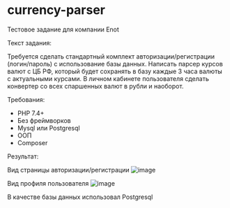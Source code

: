 # currency-parser
Тестовое задание для компании Enot

Текст задания:

Требуется сделать стандартный комплект авторизации/регистрации (логин/пароль) с использование базы данных.
Написать парсер курсов валют с ЦБ РФ, который будет сохранять в базу каждые 3 часа валюты с актуальными курсами. 
В личном кабинете пользователя сделать конвертер со всех спаршенных валют в рубли и наоборот.

Требования:
-   PHP 7.4+
-   Без фреймворков
-   Mysql или Postgresql
-   ООП
-   Composer

Результат:

Вид страницы авторизации/регистрации
![image](https://github.com/Ainur-1/currency-parser/assets/76821737/4fadc863-f776-400b-a259-a6435f1f76c2)

Вид профиля пользователя
![image](https://github.com/Ainur-1/currency-parser/assets/76821737/20c03df9-cc0f-4985-856b-6c21db8b6cfd)

В качестве базы данных использовал Postgresql
